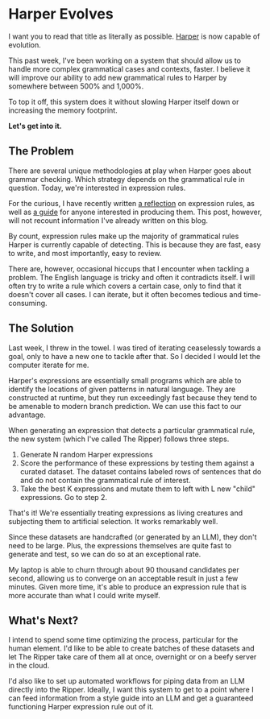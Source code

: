 # Harper Evolves

I want you to read that title as literally as possible.
[Harper](https://writewithharper.com) is now capable of evolution.

This past week, I've been working on a system that should allow us to handle more complex grammatical cases and contexts, faster.
I believe it will improve our ability to add new grammatical rules to Harper by somewhere between 500% and 1,000%.

To top it off, this system does it without slowing Harper itself down or increasing the memory footprint.

__Let's get into it.__

## The Problem

There are several unique methodologies at play when Harper goes about grammar checking.
Which strategy depends on the grammatical rule in question.
Today, we're interested in expression rules.

For the curious, I have recently written [a reflection](./reflections_on_expression_rules) on expression rules, as well as [a guide](./writing_an_expression_rule_for_harper) for anyone interested in producing them.
This post, however, will not recount information I've already written on this blog.

By count, expression rules make up the majority of grammatical rules Harper is currently capable of detecting.
This is because they are fast, easy to write, and most importantly, easy to review.

There are, however, occasional hiccups that I encounter when tackling a problem.
The English language is tricky and often it contradicts itself.
I will often try to write a rule which covers a certain case, only to find that it doesn't cover all cases.
I can iterate, but it often becomes tedious and time-consuming.

## The Solution

Last week, I threw in the towel. 
I was tired of iterating ceaselessly towards a goal, only to have a new one to tackle after that.
So I decided I would let the computer iterate for me.

Harper's expressions are essentially small programs which are able to identify the locations of given patterns in natural language.
They are constructed at runtime, but they run exceedingly fast because they tend to be amenable to modern branch prediction.
We can use this fact to our advantage.

When generating an expression that detects a particular grammatical rule, the new system (which I've called The Ripper) follows three steps.

1. Generate N random Harper expressions
2. Score the performance of these expressions by testing them against a curated dataset.
   The dataset contains labeled rows of sentences that do and do not contain the grammatical rule of interest.
3. Take the best K expressions and mutate them to left with L new "child" expressions. Go to step 2.

That's it! 
We're essentially treating expressions as living creatures and subjecting them to artificial selection.
It works remarkably well.

Since these datasets are handcrafted (or generated by an LLM), they don't need to be large.
Plus, the expressions themselves are quite fast to generate and test, so we can do so at an exceptional rate.

My laptop is able to churn through about 90 thousand candidates per second, allowing us to converge on an acceptable result in just a few minutes.
Given more time, it's able to produce an expression rule that is more accurate than what I could write myself.

## What's Next?

I intend to spend some time optimizing the process, particular for the human element.
I'd like to be able to create batches of these datasets and let The Ripper take care of them all at once, overnight or on a beefy server in the cloud.

I'd also like to set up automated workflows for piping data from an LLM directly into the Ripper.
Ideally, I want this system to get to a point where I can feed information from a style guide into an LLM and get a guaranteed functioning Harper expression rule out of it.
